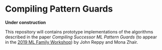 # Compiling Pattern Guards

**Under construction**

This repository will contains prototype implementations of the algorithms described in
the paper *Compiling Successor ML Pattern Guards* (to appear in the
[2019 ML Family Workshop](https://icfp19.sigplan.org/home/mlfamilyworkshop-2019))
by John Reppy and Mona Zhair.
